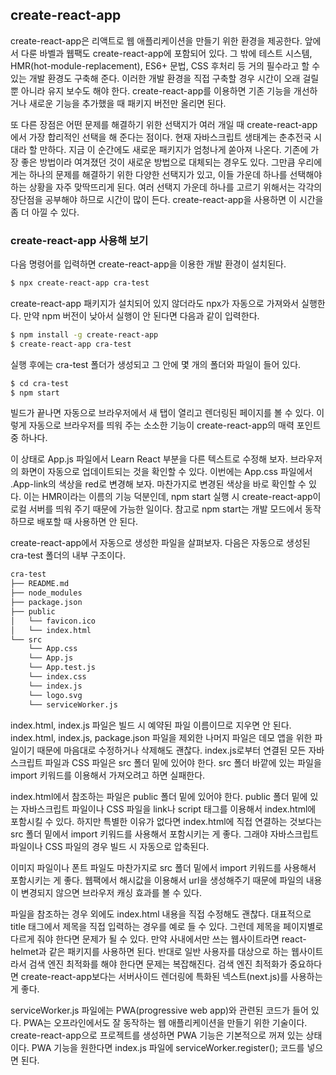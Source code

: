 ## create-react-app

create-react-app은 리액트로 웹 애플리케이션을 만들기 위한 환경을 제공한다. 
앞에서 다룬 바벨과 웹팩도 create-react-app에 포함되어 있다. 그 밖에 테스트 시스템, HMR(hot-module-replacement), ES6+ 문법, CSS 후처리 등 거의 필수라고 할 수 있는 개발 환경도 구축해 준다. 이러한 개발 환경을 직접 구축할 경우 시간이 오래 걸릴 뿐 아니라 유지 보수도 해야 한다. create-react-app를 이용하면 기존 기능을 개선하거나 새로운 기능을 추가했을 때 패키지 버전만 올리면 된다. 

또 다른 장점은 어떤 문제를 해결하기 위한 선택지가 여러 개일 때 create-react-app에서 가장 합리적인 선택을 해 준다는 점이다. 현재 자바스크립트 생태계는 춘추전국 시대라 할 만하다. 지금 이 순간에도 새로운 패키지가 엄청나게 쏟아져 나온다. 기존에 가장 좋은 방법이라 여겨졌던 것이 새로운 방법으로 대체되는 경우도 있다. 그만큼 우리에게는 하나의 문제를 해결하기 위한 다양한 선택지가 있고, 이들 가운데 하나를 선택해야 하는 상황을 자주 맞딱뜨리게 된다. 여러 선택지 가운데 하나를 고르기 위해서는 각각의 장단점을 공부해야 하므로 시간이 많이 든다. create-react-app을 사용하면 이 시간을 좀 더 아낄 수 있다. 

### create-react-app 사용해 보기

다음 명령어를 입력하면 create-react-app을 이용한 개발 환경이 설치된다. 

```bash
$ npx create-react-app cra-test
```

create-react-app 패키지가 설치되어 있지 않더라도 npx가 자동으로 가져와서 실행한다. 만약 npm 버전이 낮아서 실행이 안 된다면 다음과 같이 입력한다. 

```bash
$ npm install -g create-react-app
$ create-react-app cra-test
```

실행 후에는 cra-test 폴더가 생성되고 그 안에 몇 개의 폴더와 파일이 들어 있다. 

```bash
$ cd cra-test
$ npm start
```

빌드가 끝나면 자동으로 브라우저에서 새 탭이 열리고 렌더링된 페이지를 볼 수 있다. 이렇게 자동으로 브라우저를 띄워 주는 소소한 기능이 create-react-app의 매력 포인트 중 하나다. 

이 상태로 App.js 파일에서 Learn React 부분을 다른 텍스트로 수정해 보자. 브라우저의 화면이 자동으로 업데이트되는 것을 확인할 수 있다. 이번에는 App.css 파일에서 .App-link의 색상을 red로 변경해 보자. 마찬가지로 변경된 색상을 바로 확인할 수 있다. 이는 HMR이라는 이름의 기능 덕분인데, npm start 실행 시 create-react-app이 로컬 서버를 띄워 주기 때문에 가능한 일이다. 참고로 npm start는 개발 모드에서 동작하므로 배포할 때 사용하면 안 된다. 

create-react-app에서 자동으로 생성한 파일을 살펴보자. 다음은 자동으로 생성된 cra-test 폴더의 내부 구조이다. 

```bash
cra-test
├── README.md
├── node_modules
├── package.json
├── public
│   └── favicon.ico
│   └── index.html
└── src
    └── App.css
    └── App.js
    └── App.test.js
    └── index.css
    └── index.js
    └── logo.svg
    └── serviceWorker.js
```

index.html, index.js 파일은 빌드 시 예약된 파일 이름이므로 지우면 안 된다. index.html, index.js, package.json 파일을 제외한 나머지 파일은 데모 앱을 위한 파일이기 때문에 마음대로 수정하거나 삭제해도 괜찮다. index.js로부터 연결된 모든 자바스크립트 파일과 CSS 파일은 src 폴더 밑에 있어야 한다. src 폴더 바깥에 있는 파일을 import 키워드를 이용해서 가져오려고 하면 실패한다. 

index.html에서 참조하는 파일은 public 폴더 밑에 있어야 한다. public 폴더 밑에 있는 자바스크립트 파일이나 CSS 파일을 link나 script 태그를 이용해서 index.html에 포함시킬 수 있다. 하지만 특별한 이유가 없다면 index.html에 직접 연결하는 것보다는 src 폴더 밑에서 import 키워드를 사용해서 포함시키는 게 좋다. 그래야 자바스크립트 파일이나 CSS 파일의 경우 빌드 시 자동으로 압축된다. 

이미지 파일이나 폰트 파일도 마찬가지로 src 폴더 밑에서 import 키워드를 사용해서 포함시키는 게 좋다. 웹팩에서 해시값을 이용해서 url을 생성해주기 때문에 파일의 내용이 변경되지 않으면 브라우저 캐싱 효과를 볼 수 있다. 

파일을 참조하는 경우 외에도 index.html 내용을 직접 수정해도 괜찮다. 대표적으로 title 태그에서 제목을 직접 입력하는 경우를 예로 들 수 있다. 그런데 제목을 페이지별로 다르게 줘야 한다면 문제가 될 수 있다. 만약 사내에서만 쓰는 웹사이트라면 react-helmet과 같은 패키지를 사용하면 된다. 반대로 일반 사용자를 대상으로 하는 웹사이트라서 검색 엔진 최적화를 해야 한다면 문제는 복잡해진다. 검색 엔진 최적화가 중요하다면 create-react-app보다는 서버사이드 렌더링에 특화된 넥스트(next.js)를 사용하는 게 좋다. 

serviceWorker.js 파일에는 PWA(progressive web app)와 관련된 코드가 들어 있다. PWA는 오프라인에서도 잘 동작하는 웹 애플리케이션을 만들기 위한 기술이다. create-react-app으로 프로젝트를 생성하면 PWA 기능은 기본적으로 꺼져 있는 상태이다. PWA 기능을 원한다면 index.js 파일에 serviceWorker.register(); 코드를 넣으면 된다. 

